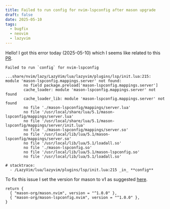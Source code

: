 ```yaml
---
title: Failed to run config for nvim-lspconfig after mason upgrade
draft: false
date: 2025-05-10
tags:
  - bugfix
  - neovim
  - lazyvim
---
```


Hello! I got this error today (2025-05-10) which I seems like related to this [PR](https://github.com/mason-org/mason.nvim/pull/1925).

```
Failed to run `config` for nvim-lspconfig

...share/nvim/lazy/LazyVim/lua/lazyvim/plugins/lsp/init.lua:215: module 'mason-lspconfig.mappings.server' not found:
        no field package.preload['mason-lspconfig.mappings.server']
        cache_loader: module 'mason-lspconfig.mappings.server' not found
        cache_loader_lib: module 'mason-lspconfig.mappings.server' not found
        no file './mason-lspconfig/mappings/server.lua'
        no file '/usr/local/share/lua/5.1/mason-lspconfig/mappings/server.lua'
        no file '/usr/local/share/lua/5.1/mason-lspconfig/mappings/server/init.lua'
        no file './mason-lspconfig/mappings/server.so'
        no file '/usr/local/lib/lua/5.1/mason-lspconfig/mappings/server.so'
        no file '/usr/local/lib/lua/5.1/loadall.so'
        no file './mason-lspconfig.so'
        no file '/usr/local/lib/lua/5.1/mason-lspconfig.so'
        no file '/usr/local/lib/lua/5.1/loadall.so'

# stacktrace:
  - /LazyVim/lua/lazyvim/plugins/lsp/init.lua:215 _in_ **config**
```

To fix this issue I set the version for mason to v1 as suggested [here](https://github.com/LazyVim/LazyVim/issues/6039).

```
return {
  { "mason-org/mason.nvim", version = "^1.0.0" },
  { "mason-org/mason-lspconfig.nvim", version = "^1.0.0" },
}
```
